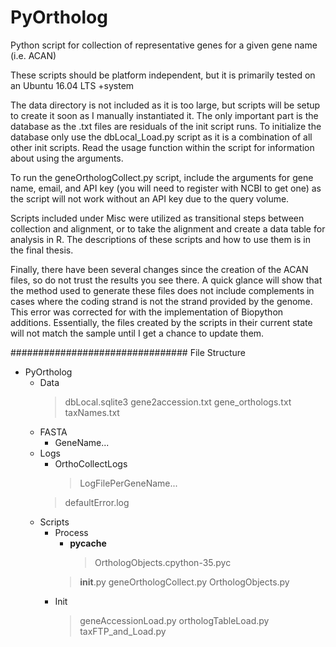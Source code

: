 # PyOrtholog
Python script for collection of representative genes for a given gene name (i.e. ACAN)

These scripts should be platform independent, but it is primarily tested on an Ubuntu 16.04 LTS +system

The data directory is not included as it is too large, but scripts will be setup to create it soon as I manually instantiated it. The only important part is the database as the .txt files are residuals of the init script runs. To initialize the database only use the dbLocal_Load.py script as it is a combination of all other init scripts. Read the usage function within the script for information about using the arguments.

To run the geneOrthologCollect.py script, include the arguments for gene name, email, and API key (you will need to register with NCBI to get one) as the script will not work without an API key due to the query volume.

Scripts included under Misc were utilized as transitional steps between collection and alignment, or to take the alignment and create a data table for analysis in R. The descriptions of these scripts and how to use them is in the final thesis.

Finally, there have been several changes since the creation of the ACAN files, so do not trust the results you see there. A quick glance will show that the method used to generate these files does not include complements in cases where the coding strand is not the strand provided by the genome. This error was corrected for with the implementation of Biopython additions. Essentially, the files created by the scripts in their current state will not match the sample until I get a chance to update them.

################################
File Structure
+ PyOrtholog
  + Data
    > dbLocal.sqlite3
    > gene2accession.txt
    > gene_orthologs.txt
    > taxNames.txt
  + FASTA
    + GeneName...
  + Logs
    + OrthoCollectLogs
      > LogFilePerGeneName...
    > defaultError.log
  + Scripts
    + Process
      + __pycache__
        > OrthologObjects.cpython-35.pyc
      > __init__.py
      > geneOrthologCollect.py
      > OrthologObjects.py
    + Init
      > geneAccessionLoad.py
      > orthologTableLoad.py
      > taxFTP_and_Load.py
